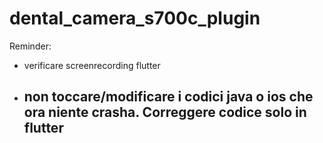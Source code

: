# dental_camera_s700c_plugin

Reminder:
- verificare screenrecording flutter 
 
- ## non toccare/modificare i codici java o ios che ora niente crasha. Correggere codice solo in flutter


